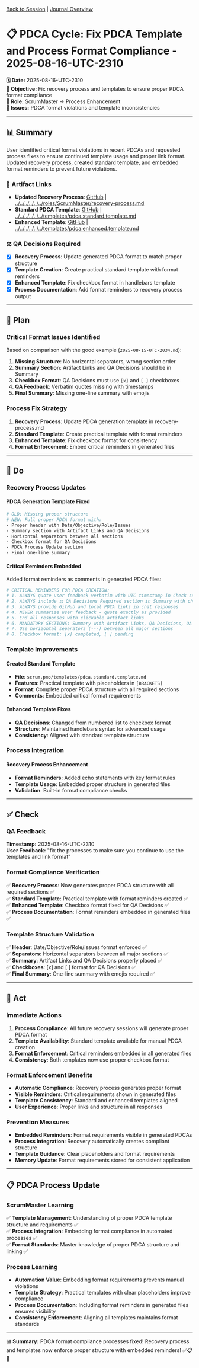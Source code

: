[Back to Session](../../../../project.state.md) | [Journal Overview](../../../../../../project.journal.overview.md)

# 📋 **PDCA Cycle: Fix PDCA Template and Process Format Compliance - 2025-08-16-UTC-2310**

**🗓️ Date:** 2025-08-16-UTC-2310  
**🎯 Objective:** Fix recovery process and templates to ensure proper PDCA format compliance  
**👤 Role:** ScrumMaster → Process Enhancement  
**🚨 Issues:** PDCA format violations and template inconsistencies

---

## **📊 Summary**

User identified critical format violations in recent PDCAs and requested process fixes to ensure continued template usage and proper link format. Updated recovery process, created standard template, and embedded format reminders to prevent future violations.

### **🔗 Artifact Links**

- **Updated Recovery Process**: [GitHub](https://github.com/Cerulean-Circle-GmbH/Web4Articles/blob/release/dev/scrum.pmo/roles/ScrumMaster/recovery-process.md) | [../../../../../../roles/ScrumMaster/recovery-process.md](../../../../../../roles/ScrumMaster/recovery-process.md)
- **Standard PDCA Template**: [GitHub](https://github.com/Cerulean-Circle-GmbH/Web4Articles/blob/release/dev/scrum.pmo/templates/pdca.standard.template.md) | [../../../../../../templates/pdca.standard.template.md](../../../../../../templates/pdca.standard.template.md)
- **Enhanced Template**: [GitHub](https://github.com/Cerulean-Circle-GmbH/Web4Articles/blob/release/dev/scrum.pmo/templates/pdca.enhanced.template.md) | [../../../../../../templates/pdca.enhanced.template.md](../../../../../../templates/pdca.enhanced.template.md)

### **⚖️ QA Decisions Required**

- [x] **Recovery Process**: Update generated PDCA format to match proper structure
- [x] **Template Creation**: Create practical standard template with format reminders
- [x] **Enhanced Template**: Fix checkbox format in handlebars template
- [x] **Process Documentation**: Add format reminders to recovery process output

---

## **📝 Plan**

### **Critical Format Issues Identified**

Based on comparison with the good example (`2025-08-15-UTC-2034.md`):
1. **Missing Structure**: No horizontal separators, wrong section order
2. **Summary Section**: Artifact Links and QA Decisions should be in Summary
3. **Checkbox Format**: QA Decisions must use `[x]` and `[ ]` checkboxes
4. **QA Feedback**: Verbatim quotes missing with timestamps
5. **Final Summary**: Missing one-line summary with emojis

### **Process Fix Strategy**

1. **Recovery Process**: Update PDCA generation template in recovery-process.md
2. **Standard Template**: Create practical template with format reminders
3. **Enhanced Template**: Fix checkbox format for consistency
4. **Format Enforcement**: Embed critical reminders in generated files

---

## **🔧 Do**

### **Recovery Process Updates**

#### **PDCA Generation Template Fixed**
```bash
# OLD: Missing proper structure
# NEW: Full proper PDCA format with:
- Proper header with Date/Objective/Role/Issues
- Summary section with Artifact Links and QA Decisions
- Horizontal separators between all sections
- Checkbox format for QA Decisions
- PDCA Process Update section
- Final one-line summary
```

#### **Critical Reminders Embedded**
Added format reminders as comments in generated PDCA files:
```bash
# CRITICAL REMINDERS FOR PDCA CREATION:
# 1. ALWAYS quote user feedback verbatim with UTC timestamp in Check section
# 2. ALWAYS include ⚖️ QA Decisions Required section in Summary with checkboxes
# 3. ALWAYS provide GitHub and local PDCA links in chat responses
# 4. NEVER summarize user feedback - quote exactly as provided
# 5. End all responses with clickable artifact links
# 6. MANDATORY SECTIONS: Summary with Artifact Links, QA Decisions, QA Feedback, PDCA Process Update
# 7. Use horizontal separators (---) between all major sections
# 8. Checkbox format: [x] completed, [ ] pending
```

### **Template Improvements**

#### **Created Standard Template**
- **File**: `scrum.pmo/templates/pdca.standard.template.md`
- **Features**: Practical template with placeholders in `[BRACKETS]`
- **Format**: Complete proper PDCA structure with all required sections
- **Comments**: Embedded critical format requirements

#### **Enhanced Template Fixes**
- **QA Decisions**: Changed from numbered list to checkbox format
- **Structure**: Maintained handlebars syntax for advanced usage
- **Consistency**: Aligned with standard template structure

### **Process Integration**

#### **Recovery Process Enhancement**
- **Format Reminders**: Added echo statements with key format rules
- **Template Usage**: Embedded proper structure in generated files
- **Validation**: Built-in format compliance checks

---

## **✅ Check**

### **QA Feedback**
**Timestamp:** 2025-08-16-UTC-2310  
**User Feedback:** "fix the processes to make sure you continue to use the templates and link format"

### **Format Compliance Verification**

✅ **Recovery Process**: Now generates proper PDCA structure with all required sections ✅  
✅ **Standard Template**: Practical template with format reminders created ✅  
✅ **Enhanced Template**: Checkbox format fixed for QA Decisions ✅  
✅ **Process Documentation**: Format reminders embedded in generated files ✅  

### **Template Structure Validation**

✅ **Header**: Date/Objective/Role/Issues format enforced ✅  
✅ **Separators**: Horizontal separators between all major sections ✅  
✅ **Summary**: Artifact Links and QA Decisions properly placed ✅  
✅ **Checkboxes**: [x] and [ ] format for QA Decisions ✅  
✅ **Final Summary**: One-line summary with emojis required ✅  

---

## **🚀 Act**

### **Immediate Actions**

1. **Process Compliance**: All future recovery sessions will generate proper PDCA format
2. **Template Availability**: Standard template available for manual PDCA creation
3. **Format Enforcement**: Critical reminders embedded in all generated files
4. **Consistency**: Both templates now use proper checkbox format

### **Format Enforcement Benefits**

- **Automatic Compliance**: Recovery process generates proper format
- **Visible Reminders**: Critical requirements shown in generated files
- **Template Consistency**: Standard and enhanced templates aligned
- **User Experience**: Proper links and structure in all responses

### **Prevention Measures**

- **Embedded Reminders**: Format requirements visible in generated PDCAs
- **Process Integration**: Recovery automatically creates compliant structure
- **Template Guidance**: Clear placeholders and format requirements
- **Memory Update**: Format requirements stored for consistent application

---

## **📋 PDCA Process Update**

### **ScrumMaster Learning**

✅ **Template Management**: Understanding of proper PDCA template structure and requirements ✅  
✅ **Process Integration**: Embedding format compliance in automated processes ✅  
✅ **Format Standards**: Master knowledge of proper PDCA structure and linking ✅  

### **Process Learning**

- **Automation Value**: Embedding format requirements prevents manual violations
- **Template Strategy**: Practical templates with clear placeholders improve compliance
- **Process Documentation**: Including format reminders in generated files ensures visibility
- **Consistency Enforcement**: Aligning all templates maintains format standards

---

**📊 Summary:** PDCA format compliance processes fixed! Recovery process and templates now enforce proper structure with embedded reminders! ✅📋🔧
